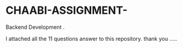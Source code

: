 # CHAABI-ASSIGNMENT-
Backend Development .

I attached all the 11 questions answer to this repository.
thank you .....
